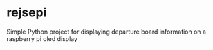# rejsepi
Simple Python project for displaying departure board information on a raspberry pi oled display
